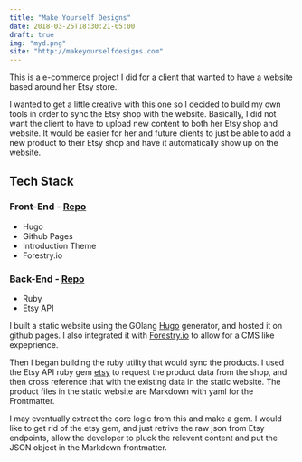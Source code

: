 ```yaml
---
title: "Make Yourself Designs"
date: 2018-03-25T18:30:21-05:00
draft: true
img: "myd.png"
site: "http://makeyourselfdesigns.com"
---
```


This is a e-commerce project I did for a client that wanted to have a website based around her Etsy store.

I wanted to get a little creative with this one so I decided to build my own
tools in order to sync the Etsy shop with the website.  Basically, I did not
want the client to have to upload new content to both her Etsy shop and
website.  It would be easier for her and future clients to just be able to add
a new product to their Etsy shop and have it automatically show up on the
website.

## Tech Stack
### Front-End - [Repo](github.com/makeyourselfdesigns)
- Hugo
- Github Pages
- Introduction Theme
- Forestry.io

### Back-End - [Repo](https://github.com/chrislabarge/etsy_sync)
- Ruby
- Etsy API

I built a static website using the GOlang <a href="https://gohugo.io/">Hugo</a>
generator, and hosted it on github pages.  I also integrated it with <a
href="https://www.forestry.io">Forestry.io<a/> to allow for a CMS like
expeprience.

Then I began building the ruby utility that would sync the products.  I used
the Etsy API  ruby gem  [etsy](https://github.com/kytrinyx/etsy) to request the
product data from the shop, and then cross reference that with the existing
data in the static website.  The product files in the static website are
Markdown with yaml for the Frontmatter.

I may eventually extract the core logic from this and make a gem.  I would like to get rid of the etsy gem, and just retrive the raw json from Etsy endpoints, allow the developer to pluck the relevent content and put the JSON object in the Markdown frontmatter.
